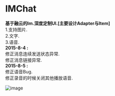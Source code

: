 # IMChat
<b>基于融云的Im.深度定制UI.[主要设计Adapter与Item]</b>
 <br> 1.支持图片.
 <br> 2.文字.
 <br> 3.语音.
 <br><b> 2015-8-4 :</b>
 <br> 修正消息连续发送状态异常.
 <br> 修正消息链接异常.
 <br><b> 2015-8-5 :</b>
 <br>修正语音Bug.
 <br>修正录音的时候关闭其他播放语音.

![image](https://github.com/q422013/IMChat/blob/master/IM.jpg)